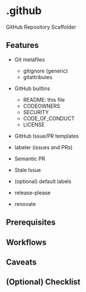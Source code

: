 # .github
GitHub Repository Scaffolder

## Features
- Git metafiles
  - gitignore (generic)
  - gitattributes
- GitHub builtins
  - README: this file
  - CODEOWNERS
  - SECURITY
  - CODE_OF_CONDUCT
  - LICENSE
- GitHub Issue/PR templates
- labeler (issues and PRs)
- Semantic PR
- Stale Issue
- (optional) default labels

- release-please
- renovate

## Prerequisites

## Workflows

## Caveats

## (Optional) Checklist
